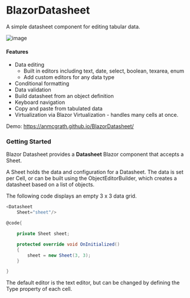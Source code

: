 # BlazorDatasheet

A simple datasheet component for editing tabular data.

![image](https://user-images.githubusercontent.com/34253568/197425287-690a747a-24f5-4e0d-afcf-e2a09efbaba2.png)

#### Features
- Data editing
  - Built in editors including text, date, select, boolean, texarea, enum
  - Add custom editors for any data type
- Conditional formatting
- Data validation
- Build datasheet from an object definition
- Keyboard navigation
- Copy and paste from tabulated data
- Virtualization via Blazor Virtualization - handles many cells at once.

Demo: https://anmcgrath.github.io/BlazorDatasheet/

### Getting Started


Blazor Datasheet provides a **Datasheet** Blazor component that accepts a Sheet.

A Sheet holds the data and configuration for a Datasheet. The data is set per Cell, or can be built using the ObjectEditorBuilder, which creates a datasheet based on a list of objects.

The following code displays an empty 3 x 3 data grid.

```csharp
<Datasheet
    Sheet="sheet"/>

@code{

    private Sheet sheet;

    protected override void OnInitialized()
    {
        sheet = new Sheet(3, 3);
    }

}
```

The default editor is the text editor, but can be changed by defining the Type property of each cell.
